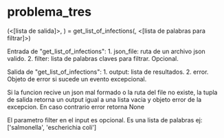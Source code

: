 # problema_tres

(<[lista de salida]>, <error>) = get_list_of_infections(<ruta del archivo json>, <[lista de palabras para filtrar]>)

Entrada de "get_list_of_infections":
    1. json_file: ruta de un archivo json valido.
    2. filter: lista de palabras claves para filtrar. Opcional.

Salida de "get_list_of_infections":
    1. output: lista de resultados.
    2. error. Objeto de error si sucede un evento excepcional.


Si la funcion recive un json mal formado o la ruta del file no existe, la tupla
de salida retorna un output igual a una lista vacia y objeto error de la excepcion.
En caso contrario error retorna None

El parametro filter en el input es opcional. Es una lista de palabras ej: ['salmonella', 'escherichia coli']

